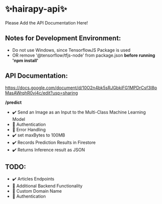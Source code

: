 ﻿# ✨hairapy-api✨

Please Add the API Documentation Here!

## Notes for Development Environment:

- Do not use Windows, since TensorflowJS Package is used
- OR remove '@tensorflow/tfjs-node' from package.json
  **before running 'npm install'**

## API Documentation:
https://docs.google.com/document/d/10O2n4bk5sRJGbkiFG1MPDrCsf3I8pMasAWrqhR0vj4c/edit?usp=sharing

**/predict**

- ✔️ Send an Image as an Input to the Multi-Class Machine Learning Model
- 🔴 Authentication
- 🔴 Error Handling
- ✔️ set maxBytes to 100MB
- ✔️ Records Prediction Results in Firestore
- ✔️ Returns Inference result as JSON

## TODO:
- ✔️ Articles Endpoints
- 🔴 Additional Backend Functionality
- 🔴 Custom Domain Name
- 🔴 Authentication
